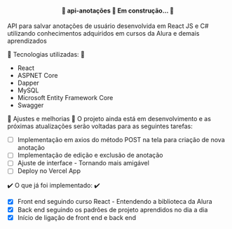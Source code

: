 <h4 align="center"> 
	🚧  api-anotações 🚀 Em construção...  🚧
</h4>

API para salvar anotações de usuário desenvolvida em React JS e C# utilizando conhecimentos adquiridos em cursos da Alura e demais aprendizados

:gem: Tecnologias utilizadas: :gem:
- React
- ASPNET Core
- Dapper
- MySQL
- Microsoft Entity Framework Core
- Swagger

:construction: Ajustes e melhorias :construction:
O projeto ainda está em desenvolvimento e as próximas atualizações serão voltadas para as seguintes tarefas:
- [ ] Implementação em axios do método POST na tela para criação de nova anotação
- [ ] Implementação de edição e exclusão de anotação
- [ ] Ajuste de interface - Tornando mais amigável
- [ ] Deploy no Vercel App

:heavy_check_mark: O que já foi implementado: :heavy_check_mark:
-[x] Front end seguindo curso React - Entendendo a biblioteca da Alura
-[x] Back end seguindo os padrões de projeto aprendidos no dia a dia
-[x] Início de ligação de front end e back end
